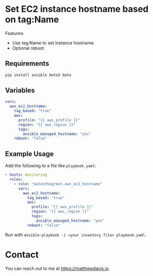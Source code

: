 # Set EC2 instance hostname based on tag:Name

Features:

* Use tag:Name to set instance hostname.
* Optional reboot

## Requirements

```bash
pip install ansible boto3 boto
```
## Variables

```yaml
vars:
  aws_ec2_hostname:
    tag_based: "true"
    aws:
      profile: "{{ aws_profile }}"
      region: "{{ aws_region }}"
      tags:
        ansible_managed_hostname: "yes"
    reboot: "false"
```

## Example Usage

Add the following to a file like `playbook.yaml`:

```yaml
- hosts: monitoring
  roles:
    - role: "mateothegreat.aws_ec2_hostname"
      vars:
        aws_ec2_hostname:
          tag_based: "true"
          aws:
            profile: "{{ aws_profile }}"
            region: "{{ aws_region }}"
            tags:
              ansible_managed_hostname: "yes"
          reboot: "false"
```

Run with `ansible-playbook -i <your inventory file> playbook.yaml`.

# Contact

You can reach out to me at https://matthewdavis.io.

